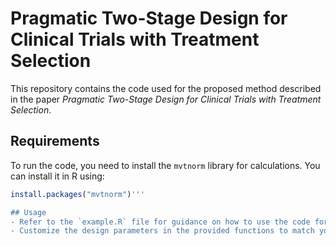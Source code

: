 # Pragmatic Two-Stage Design for Clinical Trials with Treatment Selection

This repository contains the code used for the proposed method described in the paper *Pragmatic Two-Stage Design for Clinical Trials with Treatment Selection*.

## Requirements
To run the code, you need to install the `mvtnorm` library for calculations. You can install it in R using:

```R
install.packages("mvtnorm")'''

## Usage
- Refer to the `example.R` file for guidance on how to use the code for both optimization and simulation tasks.
- Customize the design parameters in the provided functions to match your specific requirements.
